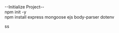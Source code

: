 --Initialize Project-- <br>
npm init -y <br>
npm install express mongoose ejs body-parser dotenv

ss

